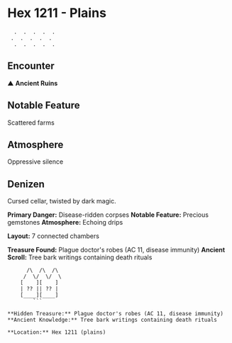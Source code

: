 # Hex 1211 - Plains
```
  .  .  .  .  .
 .  .  .  .  .
  .  .  .  .  .
```

## Encounter

▲ **Ancient Ruins**

## Notable Feature

Scattered farms

## Atmosphere

Oppressive silence

## Denizen

Cursed cellar, twisted by dark magic.

**Primary Danger:** Disease-ridden corpses
**Notable Feature:** Precious gemstones
**Atmosphere:** Echoing drips

**Layout:** 7 connected chambers

**Treasure Found:** Plague doctor's robes (AC 11, disease immunity)
**Ancient Scroll:** Tree bark writings containing death rituals


```
      /\  /\  /\
     /  \/  \/  \
    [    ][    ]
    | ?? || ?? |
    [____][____]
        ```

**Hidden Treasure:** Plague doctor's robes (AC 11, disease immunity)
**Ancient Knowledge:** Tree bark writings containing death rituals

**Location:** Hex 1211 (plains)
